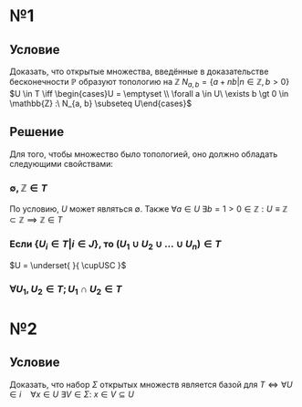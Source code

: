 # №1
## Условие
Доказать, что открытые множества, введённые в доказательстве бесконечности $\mathbb{P}$ образуют топологию на $\mathbb{Z}$
$N_{a, b} = \{ a + nb | n \in \mathbb{Z}, b > 0 \}$
$U \in T \iff \begin{cases}U = \emptyset \\ \forall a \in U\ \exists b \gt 0 \in \mathbb{Z} :\  N_{a, b} \subseteq U\end{cases}$
## Решение
Для того, чтобы множество было топологией, оно должно обладать следующими свойствами:
### $\emptyset, \mathbb{Z} \in T$
По условию, $U$ может являться $\emptyset$.
Также $\forall a \in U\ \exists b = 1 > 0 \in \mathbb{Z} : U \equiv \mathbb{Z} \subset \mathbb{Z} \implies \mathbb{Z} \in T$

### Если $\{ U_i\in T | i \in J\}$, то $(U_1 \cup U_2 \cup ... \cup U_n) \in  T$
$U = \underset{  }{ \cupUSC }$

###  $\forall U_{1}, U_{2} \in T; U_{1} \cap U_{2} \in T$


# №2
## Условие
Доказать, что набор $\Sigma$ открытых множеств является базой для $T \iff \forall U \in i \quad \forall x \in U\ \exists V \in \Sigma:\ x \in V \subseteq U$
